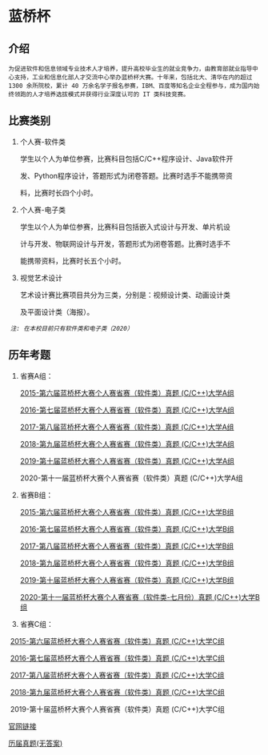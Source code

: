 # 蓝桥杯

## 介绍

`为促进软件和信息领域专业技术人才培养，提升高校毕业生的就业竞争力，由教育部就业指导中心支持，工业和信息化部人才交流中心举办蓝桥杯大赛。十年来，包括北大、清华在内的超过 1300 余所院校，累计 40 万余名学子报名参赛，IBM、百度等知名企业全程参与，成为国内始终领跑的人才培养选拔模式并获得行业深度认可的 IT 类科技竞赛。`

## 比赛类别
 1. 个人赛-软件类

    学生以个人为单位参赛，比赛科目包括C/C++程序设计、Java软件开

    发、Python程序设计，答题形式为闭卷答题。比赛时选手不能携带资

    料，比赛时长四个小时。
        

1. 个人赛-电子类

   学生以个人为单位参赛，比赛科目包括嵌入式设计与开发、单片机设

   计与开发、物联网设计与开发，答题形式为闭卷答题。比赛时选手不

   能携带资料，比赛时长五个小时。
       

2. 视觉艺术设计

   艺术设计赛比赛项目共分为三类，分别是：视频设计类、动画设计类

   及平面设计类（海报）。
   



​	*`注: 在本校目前只有软件类和电子类（2020）`*

## 历年考题

1. 省赛A组：

   [2015-第六届蓝桥杯大赛个人赛省赛（软件类）真题 (C/C++)大学A组](https://www.cnblogs.com/Marginalin/p/12482655.html)

   [2016-第七届蓝桥杯大赛个人赛省赛（软件类）真题  (C/C++)大学A组](https://www.cnblogs.com/Marginalin/p/12603466.html)

   [2017-第八届蓝桥杯大赛个人赛省赛（软件类）真题  (C/C++)大学A组](https://www.cnblogs.com/Marginalin/p/12641742.html)

   [2018-第九届蓝桥杯大赛个人赛省赛（软件类）真题  (C/C++)大学A组](https://www.cnblogs.com/Marginalin/p/12809801.html)

   [2019-第十届蓝桥杯大赛个人赛省赛（软件类）真题  (C/C++)大学A组](https://blog.csdn.net/qq_36306833/article/details/88787806)

   2020-第十一届蓝桥杯大赛个人赛省赛（软件类）真题  (C/C++)大学A组

2. 省赛B组：

   [2015-第六届蓝桥杯大赛个人赛省赛（软件类）真题 (C/C++)大学B组](https://www.cnblogs.com/Marginalin/p/12577531.html)

   [2016-第七届蓝桥杯大赛个人赛省赛（软件类）真题 (C/C++)大学B组](https://www.cnblogs.com/Marginalin/p/12609573.html)

   [2017-第八届蓝桥杯大赛个人赛省赛（软件类）真题 (C/C++)大学B组](https://www.cnblogs.com/Marginalin/p/12642419.html)

   [2018-第九届蓝桥杯大赛个人赛省赛（软件类）真题 (C/C++)大学B组](https://www.cnblogs.com/Marginalin/p/12810087.html)

   [2019-第十届蓝桥杯大赛个人赛省赛（软件类）真题 (C/C++)大学B组](https://cloud.tencent.com/developer/article/1408608)

   [2020-第十一届蓝桥杯大赛个人赛省赛（软件类-七月份）真题 (C/C++)大学B组](https://blog.csdn.net/weixin_43381566/article/details/108867116)

3. 省赛C组：

​		[2015-第六届蓝桥杯大赛个人赛省赛（软件类）真题 (C/C++)大学C组](https://www.cnblogs.com/Marginalin/p/12574116.html)

​		[2016-第七届蓝桥杯大赛个人赛省赛（软件类）真题 (C/C++)大学C组](https://www.cnblogs.com/Marginalin/p/12609827.html)

​		[2017-第八届蓝桥杯大赛个人赛省赛（软件类）真题 (C/C++)大学C组](https://www.cnblogs.com/Marginalin/p/12505121.html)

​		[2018-第九届蓝桥杯大赛个人赛省赛（软件类）真题 (C/C++)大学C组](https://www.cnblogs.com/Marginalin/p/12500055.html)

​		2019-第十届蓝桥杯大赛个人赛省赛（软件类）真题 (C/C++)大学C组



[官网链接](http://dasai.lanqiao.cn/)

[历届真题(无答案)](http://dasai.lanqiao.cn/pages/dasai/news_detail_w.html?id=1820)

​		


​        
